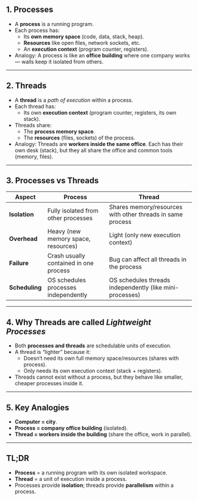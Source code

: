 ## 1. Processes
- A **process** is a running program.
- Each process has:
  - Its **own memory space** (code, data, stack, heap).
  - **Resources** like open files, network sockets, etc.
  - An **execution context** (program counter, registers).
- Analogy: A process is like an **office building** where one company works — walls keep it isolated from others.

---

## 2. Threads
- A **thread** is a *path of execution* within a process.
- Each thread has:
  - Its own **execution context** (program counter, registers, its own stack).
- Threads share:
  - The **process memory space**.
  - The **resources** (files, sockets) of the process.
- Analogy: Threads are **workers inside the same office**. Each has their own desk (stack), but they all share the office and common tools (memory, files).

---

## 3. Processes vs Threads
| Aspect        | Process | Thread |
|---------------|---------|--------|
| **Isolation** | Fully isolated from other processes | Shares memory/resources with other threads in same process |
| **Overhead**  | Heavy (new memory space, resources) | Light (only new execution context) |
| **Failure**   | Crash usually contained in one process | Bug can affect all threads in the process |
| **Scheduling**| OS schedules processes independently | OS schedules threads independently (like mini-processes) |

---

## 4. Why Threads are called *Lightweight Processes*
- Both **processes and threads** are schedulable units of execution.
- A thread is “lighter” because it:
  - Doesn’t need its own full memory space/resources (shares with process).
  - Only needs its own execution context (stack + registers).
- Threads cannot exist without a process, but they behave like smaller, cheaper processes inside it.

---

## 5. Key Analogies
- **Computer = city**.
- **Process = company office building** (isolated).  
- **Thread = workers inside the building** (share the office, work in parallel).

---

## TL;DR
- **Process** = a running program with its own isolated workspace.  
- **Thread** = a unit of execution inside a process.  
- Processes provide **isolation**; threads provide **parallelism** within a process.  

